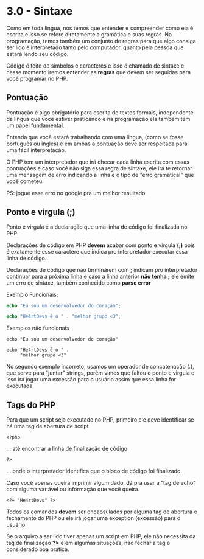 # 3.0 - Sintaxe

Como em toda lingua, nós temos que entender e compreender como ela é escrita e isso se refere diretamente a gramática e suas regras. Na programação, temos também um conjunto de regras para que algo consiga ser lido e interpretado tanto pelo computador, quanto pela pessoa que estará lendo seu código.

Código é feito de simbolos e caracteres e isso é chamado de sintaxe e nesse momento iremos entender as **regras** que devem ser seguidas para você programar no PHP.

## Pontuação

Pontuação é algo obrigatório para escrita de textos formais, independente da língua que você estiver praticando e na programação ela também tem um papel fundamental.

Entenda que você estará trabalhando com uma língua, (como se fosse português ou inglês) e em ambas a pontuação deve ser respeitada para uma fácil interpretação.

O PHP tem um interpretador que irá checar cada linha escrita com essas pontuações e caso você não siga essa regra de sintaxe, ele irá te retornar uma mensagem de erro indicando a linha e o tipo de "erro gramatical" que você cometeu.

PS: jogue esse erro no google pra um melhor resultado.

## Ponto e virgula (;)

Ponto e virgula é a declaração que uma linha de código foi finalizada no PHP.

Declarações de código em PHP **devem** acabar com ponto e virgula **(;)** pois é exatamente esse caractere que indica pro interpretador executar essa linha de código.

Declarações de código que não terminarem com ; indicam pro interpretador continuar para a próxima linha e caso a linha anterior **não tenha ;** ele emite um erro de sintaxe, também conhecido como **parse error**

Exemplo Funcionais;

```php
echo "Eu sou um desenvolvedor do coração";

echo "He4rtDevs é o " . "melhor grupo <3";
```

Exemplos não funcionais

```
echo "Eu sou um desenvolvedor do coração"
```

```
echo "He4rtDevs é o " .
     "melhor grupo <3"
```

No segundo exemplo incorreto, usamos um operador de concatenação (.), que serve para "juntar" strings, porém vimos que faltou o ponto e virgula e isso irá jogar uma excessão para o usuário assim que essa linha for executada.

## Tags do PHP

Para que um script seja executado no PHP, primeiro ele deve identificar se há uma tag de abertura de script

```
<?php
```

... até encontrar a linha de finalização de código

```
?>
```

... onde o interpretador identifica que o bloco de código foi finalizado.

Caso você apenas queira imprimir algum dado, dá pra usar a "tag de echo" com alguma variável ou informação que você queira.

```
<?= "He4rtDevs" ?>
```

Todos os comandos **devem** ser encapsulados por alguma tag de abertura e fechamento do PHP ou ele irá jogar uma exception (excessão) para o usuário.

Se o arquivo a ser lido tiver apenas um script em PHP, ele não necessita da tag de finalização **?>** e em algumas situações, não fechar a tag é considerado boa prática.
